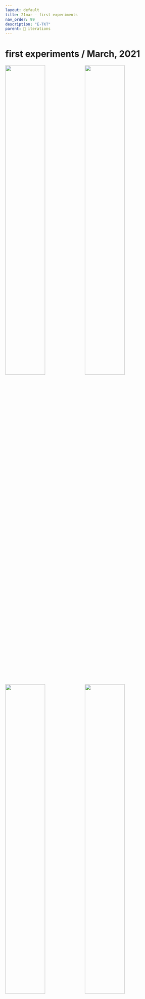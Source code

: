 ```yaml
---
layout: default
title: 21mar - first experiments
nav_order: 99
description: "E-TKT"
parent: 🧬 iterations
---
```


# **first experiments** / March, 2021

<img src="https://user-images.githubusercontent.com/15098003/171269435-a1eabe78-d058-4b14-b9b8-7042359a4fe9.jpg" width="50%"><img src="https://user-images.githubusercontent.com/15098003/171266687-53a73713-336d-4699-8519-36c1fee7fe87.jpg" width="50%"><img src="https://user-images.githubusercontent.com/15098003/171266690-c338b383-6c45-4988-a514-cbe023b817e1.jpg" width="50%"><img src="https://user-images.githubusercontent.com/15098003/171266692-844232aa-3745-4fb7-bd0b-297d777bfdfe.jpg" width="50%"> 

- Using Arduino mega, communication via serial.
- Daisy wheel homing with infrared sensor + one missing “tooth” led to inconsistent results and misalignment.
- Tested with a SG-90 servo, but it was too weak to press the tape.
